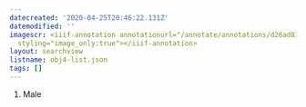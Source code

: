 ```yaml
---
datecreated: '2020-04-25T20:46:22.131Z'
datemodified: ''
imagescr: <iiif-annotation annotationurl="/annotate/annotations/d26ad832-8735-11ea-93df-5254008afee6.json"
  styling="image_only:true"></iiif-annotation>
layout: searchview
listname: obj4-list.json
tags: []
---
```

1. Male